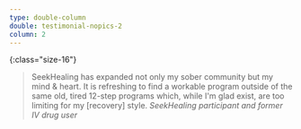 ```yaml
---
type: double-column
double: testimonial-nopics-2
column: 2
---
```


{:class="size-16"}
> SeekHealing has expanded not only my sober community but my mind &amp; heart. It is refreshing to find a workable program outside of the same old, tired 12-step programs which, while I'm glad exist, are too limiting for my [recovery] style.
> <cite>SeekHealing participant and former IV drug user</cite>
